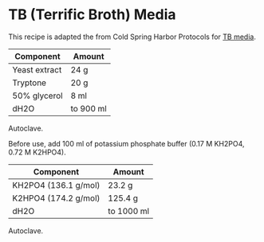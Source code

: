 # TB (Terrific Broth) Media 

This recipe is adapted the from Cold Spring Harbor Protocols for [TB media](http://cshprotocols.cshlp.org/content/2015/9/pdb.rec085894).

| Component              | Amount     |
|------------------------|------------|
| Yeast extract          | 24 g       |
| Tryptone               | 20 g       |
| 50% glycerol           | 8 ml       |
| dH2O                   | to 900 ml  |

Autoclave.

Before use, add 100 ml of potassium phosphate buffer (0.17 M KH2PO4, 0.72 M K2HPO4).

| Component             | Amount        |
|-----------------------|---------------|
| KH2PO4 (136.1 g/mol)  | 23.2 g        |
| K2HPO4 (174.2 g/mol)  | 125.4 g       |
| dH2O                  | to 1000 ml    |

Autoclave.
